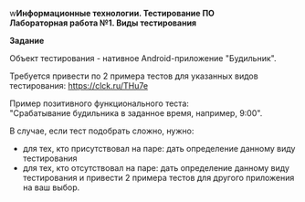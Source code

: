 w**Информационные технологии. Тестирование ПО**  
**Лабораторная работа №1. Виды тестирования**

**Задание**

Объект тестирования - нативное Android-приложение "Будильник".

Требуется привести по 2 примера тестов для указанных видов тестирования: https://clck.ru/THu7e

Пример позитивного функционального теста:   
"Срабатывание будильника в заданное время, например, 9:00". 

В случае, если тест подобрать сложно, нужно:
- для тех, кто присутствовал на паре: дать определение данному виду тестирования
- для тех, кто отсутствовал на паре: дать определение данному виду тестирования и привести 2 примера тестов для другого приложения на ваш выбор.

